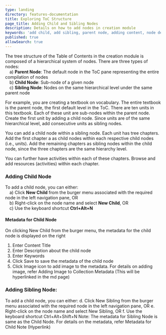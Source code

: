 ```yaml
---
type: landing
directory: features-documentation
title: Exploring ToC Structure
page_title: Adding Child and Sibling Nodes
description: Details on how to add nodes in creation module
keywords: 'add child, add sibling, parent node, adding content, node definition, node manipulation'
published: true
allowSearch: true
---
```


The tree structure of the Table of Contents in the creation module  is composed of a hierarchical system of nodes. There are three types of nodes: <br>&emsp;a) <b>Parent Node</b>: The default node in the ToC pane representing the entire compilation of nodes <br>&emsp;b) <b>Child Node</b>: Sub-node of a given node <br>&emsp;c) <b>Sibling Node</b>: Nodes on the same hierarchical level under the same parent node

For example, you are creating a textbook on vocabulary. The entire textbook is the parent node, the first default level in the ToC. There are ten units in this textbook. Each of these unit are sub-nodes within the parent node. Create the first unit by adding a child node.  Since units are of the same hierarchical level, add consecutive units as sibling nodes.

You can add a child node within a sibling node. Each unit has tree chapters. Add the first chapter a as child nodes within each respective child nodes (i.e., units). Add the remaining chapters as sibling nodes within the child node, since the three chapters are the same hierarchy level.

You can further have activities within each of these chapters. Browse and add resources (activities) within each chapter.

### Adding Child Node

To add a child node, you can either: <br>&emsp;a) Click <b>New Child</b> from the burger menu associated with the required node in the left navigation pane, OR <br>&emsp;b) Right-click on the node name and select <b>New Child</b>, OR <br>&emsp;c) Use the keyboard shortcut <b>Ctrl+Alt+N</b>

#### Metadata for Child Node

On clicking New Child from the burger menu, the metadata for the child node is displayed on the right 
1. Enter Content Title 
2. Enter Description about the child node 
3. Enter Keywords 
4. Click Save to save the metadata of the child node 
5. Click Image icon to add image to the metadata. For details on adding image, refer Adding Image to Collection Metadata (This will be hyperlinked in the md page)

### Adding Sibling Node: 
To add a child node, you can either:
d.	Click New Sibling from the burger menu associated with the required node in the left navigation pane, OR
e.	Right-click on the node name and select New Sibling, OR
f.	Use the keyboard shortcut Ctrl+Alt+Shift+N
Note: The metadata for Sibling Node is same as the Child Node. For details on the metadata, refer Metadata for Child Note (Hyperlink)
